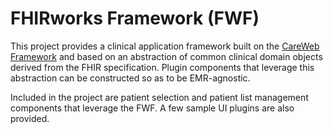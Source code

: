 # FHIRworks Framework (FWF)
This project provides a clinical application framework built on the [CareWeb Framework](http://www.carewebframework.org) and based on an abstraction of common clinical domain objects derived from the FHIR specification.  Plugin components that leverage this abstraction can be constructed so as to be EMR-agnostic.  

Included in the project are patient selection and patient list management components that leverage the FWF.  A few sample UI plugins are also provided.
